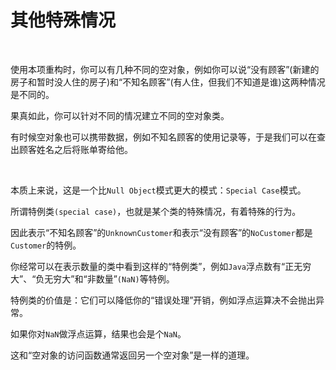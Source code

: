 # 其他特殊情况

<br>

使用本项重构时，你可以有几种不同的空对象，例如你可以说“没有顾客”(新建的房子和暂时没人住的房子)和“不知名顾客”(有人住，但我们不知道是谁)这两种情况是不同的。

果真如此，你可以针对不同的情况建立不同的空对象类。

有时候空对象也可以携带数据，例如不知名顾客的使用记录等，于是我们可以在查出顾客姓名之后将账单寄给他。

<br>

本质上来说，这是一个比`Null Object`模式更大的模式：`Special Case`模式。

所谓特例类`(special case)`，也就是某个类的特殊情况，有着特殊的行为。

因此表示“不知名顾客”的`UnknownCustomer`和表示“没有顾客”的`NoCustomer`都是`Customer`的特例。

你经常可以在表示数量的类中看到这样的“特例类”，例如`Java`浮点数有“正无穷大”、“负无穷大”和“非数量”`(NaN)`等特例。

特例类的价值是：它们可以降低你的“错误处理”开销，例如浮点运算决不会抛出异常。

如果你对`NaN`做浮点运算，结果也会是个`NaN`。

这和“空对象的访问函数通常返回另一个空对象”是一样的道理。

<br>

